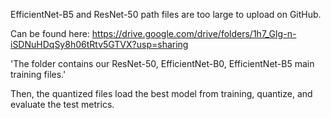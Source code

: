 EfficientNet-B5 and ResNet-50 path files are too large to upload on GitHub.

Can be found here: https://drive.google.com/drive/folders/1h7_GIg-n-iSDNuHDqSy8h06tRtv5GTVX?usp=sharing



'The folder contains our ResNet-50, EfficientNet-B0, EfficientNet-B5 main training files.'

Then, the quantized files load the best model from training, quantize, and evaluate the test metrics.
